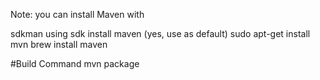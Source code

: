 Note: you can install Maven with

sdkman using sdk install maven (yes, use as default)
sudo apt-get install mvn
brew install maven


#Build Command
mvn package